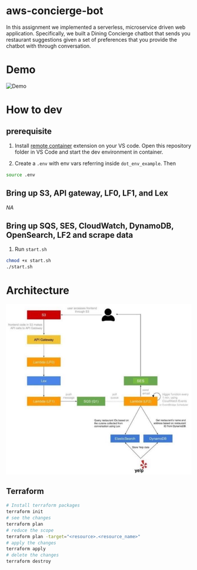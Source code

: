 # aws-concierge-bot
In this assignment we implemented a serverless, microservice driven web application. Specifically, we built a Dining Concierge chatbot that sends you restaurant suggestions given a set of preferences that you provide the chatbot with through conversation.
# Demo
![Demo](./demo.gif)

# How to dev

## prerequisite
1. Install [remote container](https://marketplace.visualstudio.com/items?itemName=ms-vscode-remote.remote-containers) extension on your VS code. Open this repository folder in VS Code and start the dev environment in container.

2. Create a `.env` with env vars referring inside `dot_env_example`. Then
```bash
source .env
```
## Bring up S3, API gateway, LF0, LF1, and Lex
*NA*

## Bring up SQS, SES, CloudWatch, DynamoDB, OpenSearch, LF2 and scrape data
1. Run `start.sh`
```bash
chmod +x start.sh
./start.sh
```

# Architecture
![Architecture](./architecture.png)

## Terraform
```bash
# Install terraform packages
terraform init
# see the changes
terraform plan
# reduce the scope
terraform plan -target="<resource>.<resource_name>"
# apply the changes
terraform apply
# delete the changes
terraform destroy
```